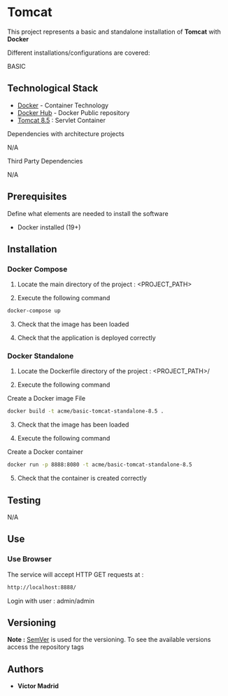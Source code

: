# Tomcat

This project represents a basic and standalone installation of **Tomcat** with **Docker**

Different installations/configurations are covered:

BASIC




## Technological Stack

* [Docker](https://www.docker.com/) - Container Technology
* [Docker Hub](https://hub.docker.com/) - Docker Public repository
* [Tomcat 8.5](http://tomcat.apache.org) : Servlet Container

Dependencies with architecture projects

N/A

Third Party Dependencies

N/A





## Prerequisites

Define what elements are needed to install the software

* Docker installed (19+)





## Installation

### Docker Compose

1. Locate the main directory of the project : <PROJECT_PATH>

2. Execute the following command

```bash
docker-compose up
```

3. Check that the image has been loaded

4. Check that the application is deployed correctly





### Docker Standalone

1. Locate the Dockerfile directory of the project : <PROJECT_PATH>/<CORE>

2. Execute the following command

Create a Docker image File

```bash
docker build -t acme/basic-tomcat-standalone-8.5 .
```

3. Check that the image has been loaded

4. Execute the following command

Create a Docker container

```bash
docker run -p 8888:8080 -t acme/basic-tomcat-standalone-8.5
```

5. Check that the container is created correctly





## Testing

N/A





## Use


### Use Browser

The service will accept HTTP GET requests at :

```bash
http://localhost:8888/
```

Login with user : admin/admin





## Versioning

**Note :** [SemVer](http://semver.org/) is used for the versioning.
To see the available versions access the repository tags





## Authors

* **Víctor Madrid**
